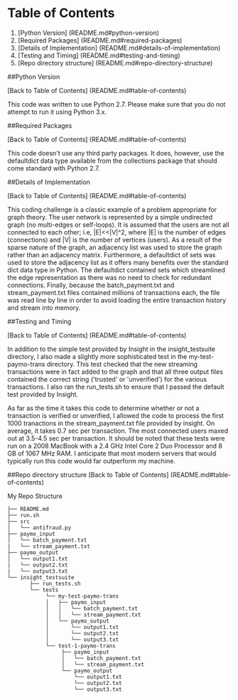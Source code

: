 # Table of Contents

1. [Python Version] (README.md#python-version)
2. [Required Packages] (README.md#required-packages)
3. [Details of Implementation] (README.md#details-of-implementation)
4. [Testing and Timing] (README.md#testing-and-timing)
5. [Repo directory structure] (README.md#repo-directory-structure)

##Python Version

[Back to Table of Contents] (README.md#table-of-contents)

This code was written to use Python 2.7. Please make sure that you do not attempt to run it using Python 3.x.

##Required Packages

[Back to Table of Contents] (README.md#table-of-contents)

This code doesn't use any third party packages. It does, however, use the defaultdict data type available from the collections package that should come standard with Python 2.7.


##Details of Implementation

[Back to Table of Contents] (README.md#table-of-contents)

This coding challenge is a classic example of a problem appropriate for graph theory. The user network is represented by a simple undirected graph (no multi-edges or self-loops). It is assumed that the users are not all connected to each other; i.e, |E|<<|V|^2, where |E| is the number of edges (connections) and |V| is the number of vertices (users). As a result of the sparse nature of the graph, an adjacency list was used to store the graph rather than an adjacency matrix. Furthermore, a defaultdict of sets was used to store the adjacency list as it offers many benefits over the standard dict data type in Python. The defaultdict contained sets which streamlined the edge representation as there was no need to check for redundant connections. Finally, because the batch_payment.txt and stream_payment.txt files contained millions of transactions each, the file was read line by line in order to avoid loading the entire transaction history and stream into memory.

##Testing and Timing

[Back to Table of Contents] (README.md#table-of-contents)

In addition to the simple test provided by Insight in the insight_testsuite directory, I also made a slightly more sophisticated test in the my-test-paymo-trans directory. This test checked that the new streaming transactions were in fact added to the graph and that all three output files contained the correct string ('trusted' or 'unverified') for the various transactions. I also ran the run_tests.sh to ensure that I passed the default test provided by Insight.

As far as the time it takes this code to determine whether or not a transaction is verified or unverified, I allowed the code to process the first 1000 tranactions in the stream_payment.txt file provided by insight. On average, it takes 0.7 sec per transaction. The most connected users maxed out at 3.5-4.5 sec per transaction. It should be noted that these tests were run on a 2008 MacBook with a 2.4 GHz Intel Core 2 Duo Processor and 8 GB of 1067 MHz RAM. I anticipate that most modern servers that would typically run this code would far outperform my machine. 

##Repo directory structure
[Back to Table of Contents] (README.md#table-of-contents)

My Repo Structure

	├── README.md 
	├── run.sh
	├── src
	│  	└── antifraud.py
	├── paymo_input
	│   └── batch_payment.txt
	|   └── stream_payment.txt
	├── paymo_output
	│   └── output1.txt
	|   └── output2.txt
	|   └── output3.txt
	└── insight_testsuite
	 	   ├── run_tests.sh
		   └── tests
	        	└── my-test-paymo-trans
        		│   ├── paymo_input
        		│   │   └── batch_payment.txt
        		│   │   └── stream_payment.txt
        		│   └── paymo_output
        		│       └── output1.txt
        		│       └── output2.txt
        		│       └── output3.txt
        		└── test-1-paymo-trans
            		 ├── paymo_input
        		     │   └── batch_payment.txt
        		     │   └── stream_payment.txt
        		     └── paymo_output
        		         └── output1.txt
        		         └── output2.txt
        		         └── output3.txt